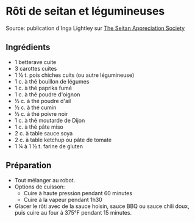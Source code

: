 # Rôti de seitan et légumineuses
Source: publication d'Inga Lightley sur [The Seitan Appreciation Society]([https://www.facebook.com/groups/MakingSeitan)

## Ingrédients
* 1 betterave cuite
* 3 carottes cuites
* 1 ½ t. pois chiches cuits (ou autre légumineuse)
* 1 c. à thé bouillon de légumes
* 1 c. à thé paprika fumé
* 1 c. à thé poudre d'oignon
* ½ c. à thé poudre d'ail
* ½ c. à thé cumin
* ½ c. à thé poivre noir
* 1 c. à thé moutarde de Dijon
* 1 c. à thé pâte miso
* 2 c. à table sauce soya
* 2 c. à table ketchup ou pâte de tomate
* 1 ¼ à 1 ½ t. farine de gluten

## Préparation
* Tout mélanger au robot.
* Options de cuisson:
    * Cuire à haute pression pendant 60 minutes
    * Cuire à la vapeur pendant 1h30
* Glacer le rôti avec de la sauce hoisin, sauce BBQ ou sauce chili doux, puis cuire au four à 375°F pendant 15 minutes.